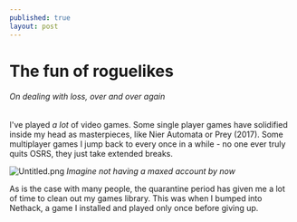 ```yaml
---
published: true
layout: post
---
```

# The fun of roguelikes

###### On dealing with loss, over and over again

I've played *a lot* of video games. Some single player games have solidified inside my head as masterpieces, like Nier Automata or Prey (2017). Some multiplayer games I jump back to every once in a while - no one ever truly quits OSRS, they just take extended breaks.

![Untitled.png]({{site.baseurl}}/_posts/Untitled.png)
*Imagine not having a maxed account by now*

As is the case with many people, the quarantine period has given me a lot of time to clean out my games library. This was when I bumped into Nethack, a game I installed and played only once before giving up.
